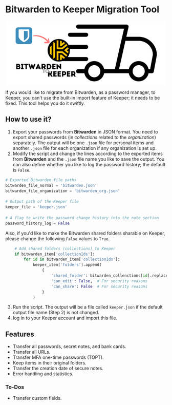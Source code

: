 # Bitwarden to Keeper Migration Tool
<img src="https://raw.githubusercontent.com/namnamir/Bitwarden-to-Keeper/main/logo.png" align="center">

If you would like to migrate from Bitwarden, as a password manager, to Keeper, you can't use the built-in import feature of Keeper; it needs to be fixed. This tool helps you do it swiftly.

## How to use it?
1. Export your passwords from **Bitwarden** in JSON format. You need to export shared passwords (in _collections_ related to the _organization_) separately. The output will be one `.json` file for personal items and another `.json` file for each organization if any organization is set up.
2. Modify the script and change the lines according to the exported items from **Bitwarden** and the `.json` file name you like to save the output. You can also define whether you like to log the password history; the default is `False`.
```python
# Exported Bitwarden file paths
bitwarden_file_normal = 'bitwarden.json'
bitwarden_file_organization = 'bitwarden_org.json'

# Output path of the Keeper file
keeper_file = 'keeper.json'

# A flag to write the password change history into the note section
password_history_log = False
```
Also, if you'd like to make the Bitwarden shared folders sharable on Keeper, please change the following `False` values to `True`.
```python
    # Add shared folders (collections) to Keeper
    if bitwarden_item['collectionIds']:
        for id in bitwarden_item['collectionIds']:
            keeper_item['folders'].append(
                {
                    'shared_folder': bitwarden_collenctions[id].replace('/', '\\'),
                    'can_edit': False,  # For security reasons
                    'can_share': False  # For security reasons
                }
            )
```
3. Run the script. The output will be a file called `keeper.json` if the default output file name (Step 2) is not changed.
4. log in to your Keeper account and import this file.

## Features
- Transfer all passwords, secret notes, and bank cards.
- Transfer all URLs.
- Transfer MFA one-time passwords (TOPT).
- Keep items in their original folders.
- Transfer the creation date of secure notes.
- Error handling and statistics.

### To-Dos
- Transfer custom fields.
